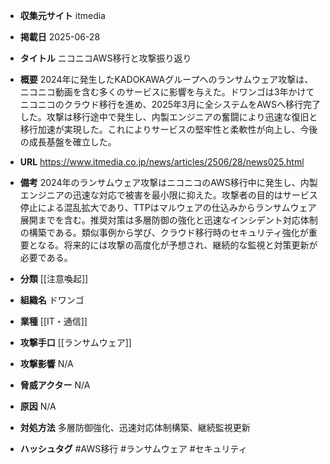 - **収集元サイト**
itmedia

- **掲載日**
2025-06-28

- **タイトル**
ニコニコAWS移行と攻撃振り返り

- **概要**
2024年に発生したKADOKAWAグループへのランサムウェア攻撃は、ニコニコ動画を含む多くのサービスに影響を与えた。ドワンゴは3年かけてニコニコのクラウド移行を進め、2025年3月に全システムをAWSへ移行完了した。攻撃は移行途中で発生し、内製エンジニアの奮闘により迅速な復旧と移行加速が実現した。これによりサービスの堅牢性と柔軟性が向上し、今後の成長基盤を確立した。

- **URL**
https://www.itmedia.co.jp/news/articles/2506/28/news025.html

- **備考**
2024年のランサムウェア攻撃はニコニコのAWS移行中に発生し、内製エンジニアの迅速な対応で被害を最小限に抑えた。攻撃者の目的はサービス停止による混乱拡大であり、TTPはマルウェアの仕込みからランサムウェア展開までを含む。推奨対策は多層防御の強化と迅速なインシデント対応体制の構築である。類似事例から学び、クラウド移行時のセキュリティ強化が重要となる。将来的には攻撃の高度化が予想され、継続的な監視と対策更新が必要である。

- **分類**
[[注意喚起]]

- **組織名**
ドワンゴ

- **業種**
[[IT・通信]]

- **攻撃手口**
[[ランサムウェア]]

- **攻撃影響**
N/A

- **脅威アクター**
N/A

- **原因**
N/A

- **対処方法**
多層防御強化、迅速対応体制構築、継続監視更新

- **ハッシュタグ**
#AWS移行 #ランサムウェア #セキュリティ
